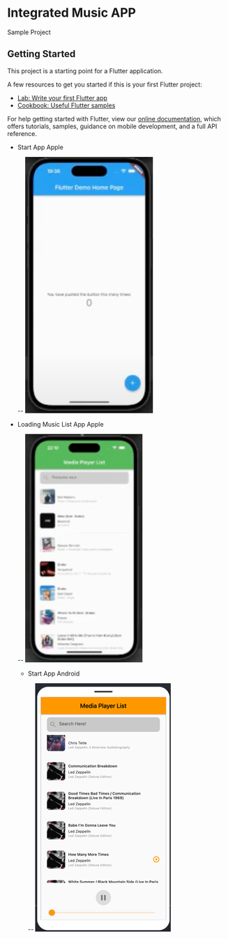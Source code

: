 # Integrated Music APP 

Sample Project

## Getting Started

This project is a starting point for a Flutter application.

A few resources to get you started if this is your first Flutter project:

- [Lab: Write your first Flutter app](https://flutter.dev/docs/get-started/codelab)
- [Cookbook: Useful Flutter samples](https://flutter.dev/docs/cookbook)

For help getting started with Flutter, view our
[online documentation](https://flutter.dev/docs), which offers tutorials,
samples, guidance on mobile development, and a full API reference.

 - Start App Apple

    -- ![img_3.png](img_3.png)

 - Loading Music List App Apple 

    -- ![img_4.png](img_4.png)

   - Start App Android

      -- ![img_2.png](img_2.png)
    
